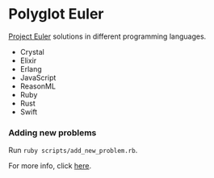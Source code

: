 # Polyglot Euler

[Project Euler](https://projecteuler.net) solutions in different programming languages.

- Crystal
- Elixir
- Erlang
- JavaScript
- ReasonML
- Ruby
- Rust
- Swift

### Adding new problems

Run `ruby scripts/add_new_problem.rb`.

For more info, click [here](https://github.com/FrankKair/polyglot-euler/tree/master/scripts).
